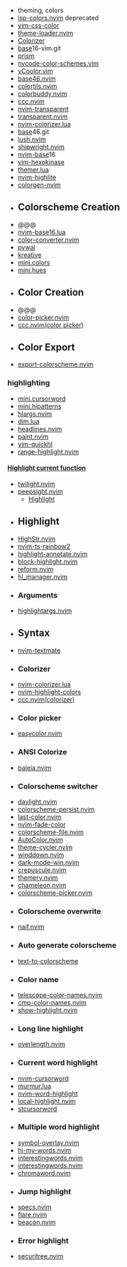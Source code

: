 - theming, colors
- [lsp-colors.nvim](https://github.com/folke/lsp-colors.nvim) deprecated
- [vim-css-color](https://github.com/ap/vim-css-color)
- [theme-loader.nvim](https://github.com/rafi/theme-loader.nvim)
- [Colorizer](https://github.com/chrisbra/Colorizer)
- [base](https://github.com/chriskempson/base)16-vim.git
- [prism](https://github.com/chadcat7/prism)
- [nvcode-color-schemes.vim](https://github.com/ChristianChiarulli/nvcode-color-schemes.vim)
- [vCoolor.vim](https://github.com/KabbAmine/vCoolor.vim)
- [base46.nvim](https://github.com/jayden-chan/base46.nvim)
- [colortils.nvim](https://github.com/max397574/colortils.nvim)
- [colorbuddy.nvim](https://github.com/tjdevries/colorbuddy.nvim)
- [ccc.nvim](https://github.com/uga-rosa/ccc.nvim)
- [nvim-transparent](https://github.com/xiyaowong/nvim-transparent)
- [transparent.nvim](https://github.com/xiyaowong/transparent.nvim)
- [nvim-colorizer.lua](https://github.com/NvChad/nvim-colorizer.lua)
- [base](https://github.com/NvChad/base)46.git
- [lush.nvim](https://github.com/rktjmp/lush.nvim)
- [shipwright.nvim](https://github.com/rktjmp/shipwright.nvim)
- [nvim-base](https://github.com/RRethy/nvim-base)16
- [vim-hexokinase](https://github.com/rrethy/vim-hexokinase)
- [themer.lua](https://github.com/themercorp/themer.lua)
- [nvim-highlite](https://github.com/Iron-E/nvim-highlite)
- [colorgen-nvim](https://github.com/ChristianChiarulli/colorgen-nvim)
 - ## Colorscheme Creation
- @@@
- [nvim-base16.lua](https://github.com/norcalli/nvim-base16.lua)
- [color-converter.nvim](https://github.com/NTBBloodbath/color-converter.nvim)
- [pywal](https://github.com/dylanaraps/pywal)
- [kreative](https://github.com/katawful/kreative)
- [mini.colors](https://github.com/echasnovski/mini.colors)
- [mini.hues](https://github.com/echasnovski/mini.hues)
- ## Color Creation
- @@@
- [color-picker.nvim](https://github.com/ziontee113/color-picker.nvim)
- [ccc.nvim(color picker)](https://github.com/uga-rosa/ccc.nvim)
- ## Color Export
- [export-colorscheme.nvim](https://github.com/jpe90/export-colorscheme.nvim)
### highlighting
- [mini.cursorword](https://github.com/echasnovski/mini.cursorword)
- [mini.hipatterns](https://github.com/echasnovski/mini.hipatterns)
- [hlargs.nvim](https://github.com/m-demare/hlargs.nvim)
- [dim.lua](https://github.com/narutoxy/dim.lua)
- [headlines.nvim](https://github.com/lukas-reineke/headlines.nvim)
- [paint.nvim](https://github.com/folke/paint.nvim)
- [vim-quickhl](https://github.com/t9md/vim-quickhl)
- [range-highlight.nvim](https://github.com/winston0410/range-highlight.nvim)
#### [Highlight current function](https://yutkat.github.io/my-neovim-pluginlist/#highlight-current-function)
- [twilight.nvim](https://github.com/folke/twilight.nvim)
- [peepsight.nvim](https://github.com/koenverburg/peepsight.nvim)
    - [ Highlight](https://yutkat.github.io/my-neovim-pluginlist/#syntax--highlight)
- ## Highlight
- [HighStr.nvim](https://github.com/Pocco81/HighStr.nvim)
- [nvim-ts-rainbow2](https://github.com/HiPhish/nvim-ts-rainbow2)
- [highlight-annotate.nvim](https://github.com/ivyl/highlight-annotate.nvim)
- [block-highlight.nvim](https://github.com/ccbiozhaw/block-highlight.nvim)
- [reform.nvim](https://github.com/JosefLitos/reform.nvim)
- [hl_manager.nvim](https://github.com/JoseConseco/hl_manager.nvim)
- ### Arguments
- [highlightargs.nvim](https://github.com/nvim-jo/highlightargs.nvim)
- ## Syntax
- [nvim-textmate](https://github.com/icedman/nvim-textmate)
- ### Colorizer
- [nvim-colorizer.lua](https://github.com/norcalli/nvim-colorizer.lua)
- [nvim-highlight-colors](https://github.com/brenoprata10/nvim-highlight-colors)
- [ccc.nvim(colorizer)](https://github.com/uga-rosa/ccc.nvim)
- ### Color picker
- [easycolor.nvim](https://github.com/neph-iap/easycolor.nvim)
- ### ANSI Colorize
- [baleia.nvim](https://github.com/m00qek/baleia.nvim)
- ### Colorscheme switcher
- [daylight.nvim](https://github.com/NTBBloodbath/daylight.nvim)
- [colorscheme-persist.nvim](https://github.com/propet/colorscheme-persist.nvim)
- [last-color.nvim](https://github.com/raddari/last-color.nvim)
- [nvim-fade-color](https://github.com/ksk0/nvim-fade-color)
- [colorscheme-file.nvim](https://github.com/eriedaberrie/colorscheme-file.nvim)
- [AutoColor.nvim](https://github.com/AdrianETP/AutoColor.nvim)
- [theme-cycler.nvim](https://github.com/lrangell/theme-cycler.nvim)
- [winddown.nvim](https://github.com/ZenLian/winddown.nvim)
- [dark-mode-win.nvim](https://github.com/ollbx/dark-mode-win.nvim)
- [crepuscule.nvim](https://github.com/duboisf/crepuscule.nvim)
- [themery.nvim](https://github.com/zaldih/themery.nvim)
- [chameleon.nvim](https://github.com/dimitriosvalodimos/chameleon.nvim)
- [colorscheme-picker.nvim](https://github.com/runih/colorscheme-picker.nvim)
- ### Colorscheme overwrite
- [naif.nvim](https://github.com/mvllow/naif.nvim)
- ### Auto generate colorscheme
- [text-to-colorscheme](https://github.com/svermeulen/text-to-colorscheme)
- ### Color name
- [telescope-color-names.nvim](https://github.com/nat-418/telescope-color-names.nvim)
- [cmp-color-names.nvim](https://github.com/nat-418/cmp-color-names.nvim)
- [show-highlight.nvim](https://github.com/dam9000/show-highlight.nvim)
- ### Long line highlight
- [overlength.nvim](https://github.com/lcheylus/overlength.nvim)
- ### Current word highlight
- [nvim-cursorword](https://github.com/xiyaowong/nvim-cursorword)
- [murmur.lua](https://github.com/nyngwang/murmur.lua)
- [nvim-word-highlight](https://github.com/elfenpiff/nvim-word-highlight)
- [local-highlight.nvim](https://github.com/tzachar/local-highlight.nvim)
- [stcursorword](https://github.com/sontungexpt/stcursorword)
- ### Multiple word highlight
- [symbol-overlay.nvim](https://github.com/hek14/symbol-overlay.nvim)
- [hi-my-words.nvim](https://github.com/dvoytik/hi-my-words.nvim)
- [interestingwords.nvim](https://github.com/Mr-LLLLL/interestingwords.nvim)
- [interestingwords.nvim](https://github.com/leisiji/interestingwords.nvim)
- [chromaword.nvim](https://github.com/IsaacTay/chromaword.nvim)
- ### Jump highlight
- [specs.nvim](https://github.com/edluffy/specs.nvim)
- [flare.nvim](https://github.com/stonelasley/flare.nvim)
- [beacon.nvim](https://github.com/rainbowhxch/beacon.nvim)
- ### Error highlight
- [securitree.nvim](https://github.com/GeekMasher/securitree.nvim)

